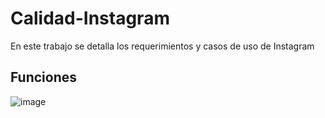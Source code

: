 # Calidad-Instagram
En este trabajo se detalla los requerimientos y casos de uso de Instagram

## Funciones
![image](https://user-images.githubusercontent.com/71861922/137066594-e9c68cfe-5aef-4fc1-bbd5-62d04f0b7d45.png)
